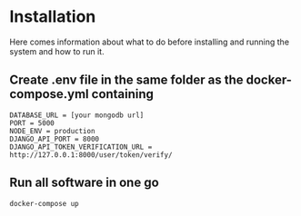 # Installation

Here comes information about what to do before installing and running the system and how to run it.

## Create .env file in the same folder as the docker-compose.yml containing

```env
DATABASE_URL = [your mongodb url]
PORT = 5000
NODE_ENV = production
DJANGO_API_PORT = 8000
DJANGO_API_TOKEN_VERIFICATION_URL = http://127.0.0.1:8000/user/token/verify/
```

## Run all software in one go

`docker-compose up`
